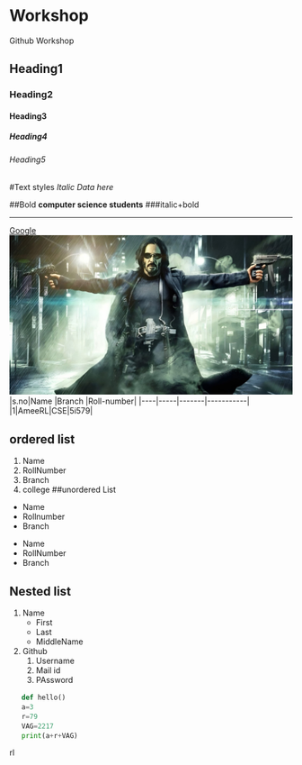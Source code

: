 # Workshop
Github Workshop
## Heading1
### Heading2
#### Heading3
##### Heading4
###### Heading5

#Text styles
*Italic Data here*

##Bold 
**computer science students**
###italic+bold
***
[Google]("www.google.com")
![Keenu reeves](JW.jpg)
|s.no|Name |Branch |Roll-number|
|----|-----|-------|-----------|
|1|AmeeRL|CSE|5i579|
## ordered list
1. Name
2. RollNumber
3. Branch
4. college
##unordered List
- Name
- Rollnumber
- Branch

* Name
* RollNumber
* Branch
## Nested list
1. Name
   - First 
   - Last 
   - MiddleName
2. Github
   1. Username
   2. Mail id
   3. PAssword

```python
   def hello()
   a=3
   r=79
   VAG=2217
   print(a+r+VAG)
   ```
rl
